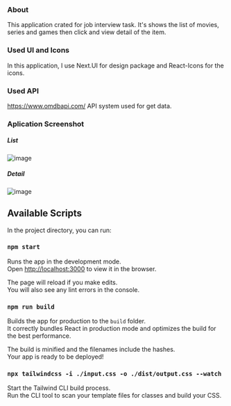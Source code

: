 ### About

This application crated for job interview task. It's shows the list of movies, series and games then click and view detail of the item.

### Used UI and Icons

In this application, I use Next.UI for design package and React-Icons for the icons.

### Used API

https://www.omdbapi.com/ API system used for get data.

### Aplication Screenshot

##### List

![image](https://github.com/Fanthall/movie-list/assets/49599045/72ddc699-f753-4983-ace0-f92d5039871b)

##### Detail

![image](https://github.com/Fanthall/movie-list/assets/49599045/d88964e4-b08b-417b-b8ea-07ebb1ac1127)

## Available Scripts

In the project directory, you can run:

### `npm start`

Runs the app in the development mode.\
Open [http://localhost:3000](http://localhost:3000) to view it in the browser.

The page will reload if you make edits.\
You will also see any lint errors in the console.

### `npm run build`

Builds the app for production to the `build` folder.\
It correctly bundles React in production mode and optimizes the build for the best performance.

The build is minified and the filenames include the hashes.\
Your app is ready to be deployed!

### `npx tailwindcss -i ./input.css -o ./dist/output.css --watch`

Start the Tailwind CLI build process.\
Run the CLI tool to scan your template files for classes and build your CSS.



